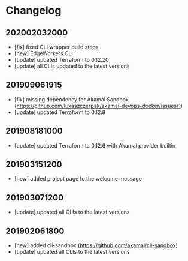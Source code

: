 # Changelog

## 202002032000

- [fix] fixed CLI wrapper build steps
- [new] EdgeWorkers CLI
- [update] updated Terraform to 0.12.20
- [update] all CLIs updated to the latest versions

## 201909061915

- [fix] missing dependency for Akamai Sandbox (<https://github.com/lukaszczerpak/akamai-devops-docker/issues/1>)
- [update] updated Terraform to 0.12.8

## 201908181000
- [update] updated Terraform to 0.12.6 with Akamai provider builtin

## 201903151200
- [new] added project page to the welcome message

## 201903071200
- [update] updated all CLIs to the latest versions

## 201902061800
- [new] added cli-sandbox (<https://github.com/akamai/cli-sandbox>)
- [update] updated all CLIs to the latest versions
